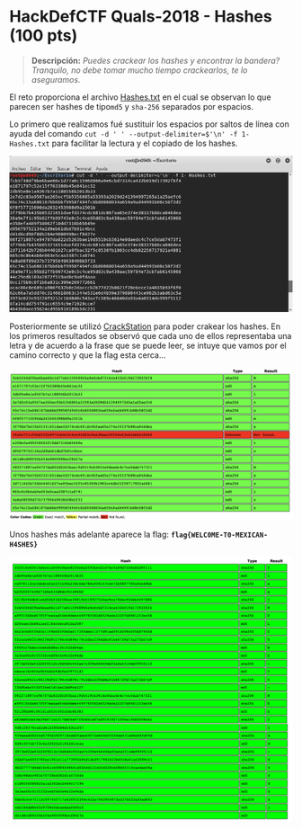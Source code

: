 # HackDefCTF Quals-2018 - Hashes (100 pts)

> **Descripción:** *Puedes crackear los hashes y encontrar la bandera? Tranquilo, no debe tomar mucho tiempo crackearlos, te lo aseguramos.*

El reto proporciona el archivo [Hashes.txt](./Hashes.txt) en el cual se observan lo que parecen ser hashes de tipo`md5` y `sha-256` separados por espacios. 

Lo primero que realizamos fué sustituir los espacios por saltos de línea con ayuda del comando `cut -d ' ' --output-delimiter=$'\n' -f 1- Hashes.txt` para facilitar la lectura y el copiado de los hashes.

<p align="center">
  <img src="./img/cut_command.png">
</p>

Posteriormente se utilizó [CrackStation](https://crackstation.net) para poder crakear los hashes. En los primeros resultados se observó que cada uno de ellos representaba una letra y de acuerdo a la frase que se puede leer, se intuye que vamos por el camino correcto y que la flag esta cerca...

<p align="center">
  <img src="./img/crack1.png">
</p>

Unos hashes más adelante aparece la flag: **`flag{WELC0ME-T0-MEXICAN-H4SHES}`** 

<p align="center">
  <img src="./img/flag.png">
</p>

